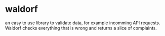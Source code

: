 # waldorf
an easy to use library to validate data, for example incomming API requests.
Waldorf checks everything that is wrong and returns a slice of complaints.
